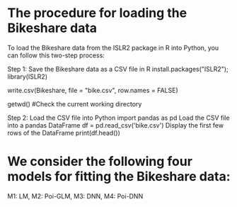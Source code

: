 # The procedure for loading the Bikeshare data 
To load the Bikeshare data from the ISLR2 package in R into Python, you can follow this two-step process:

Step 1: Save the Bikeshare data as a CSV file in R
install.packages("ISLR2"); library(ISLR2)

write.csv(Bikeshare, file = "bike.csv", row.names = FALSE) 

getwd() #Check the current working directory

Step 2: Load the CSV file into Python
import pandas as pd
Load the CSV file into a pandas DataFrame
df = pd.read_csv('bike.csv')
Display the first few rows of the DataFrame
print(df.head())

# We consider the following four models for fitting the Bikeshare data:
M1: LM,
M2: Poi-GLM,
M3: DNN,
M4: Poi-DNN
